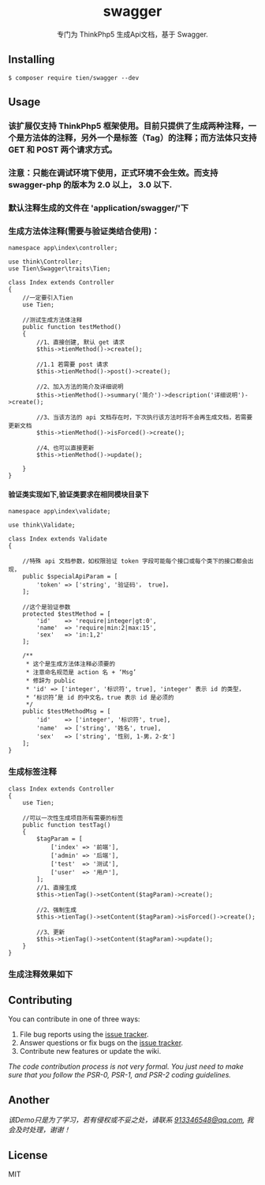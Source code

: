 <h1 align="center"> swagger </h1>

<p align="center"> 专门为 ThinkPhp5 生成Api文档，基于 Swagger.</p>


## Installing

```shell
$ composer require tien/swagger --dev
```

## Usage

### 该扩展仅支持 ThinkPhp5 框架使用。目前只提供了生成两种注释，一个是方法体的注释，另外一个是标签（Tag）的注释；而方法体只支持 GET 和 POST 两个请求方式。 
### 注意：只能在调试环境下使用，正式环境不会生效。而支持 swagger-php 的版本为 2.0 以上， 3.0 以下.
### 默认注释生成的文件在 'application/swagger/'下

### 生成方法体注释(需要与验证类结合使用)：
	
	namespace app\index\controller;
	
	use think\Controller;
	use Tien\Swagger\traits\Tien;
	
	class Index extends Controller
	{
		//一定要引入Tien
		use Tien;
		
		//测试生成方法体注释
		public function testMethod()
		{
			//1、直接创建, 默认 get 请求
			$this->tienMethod()->create();
			
			//1.1 若需要 post 请求
			$this->tienMethod()->post()->create();
			
			//2、加入方法的简介及详细说明
			$this->tienMethod()->summary('简介')->description('详细说明')->create();
			
			//3、当该方法的 api 文档存在时，下次执行该方法时将不会再生成文档，若需要更新文档
			$this->tienMethod()->isForced()->create();
			
			//4、也可以直接更新
			$this->tienMethod()->update();
			
		}
	}
#### 验证类实现如下,验证类要求在相同模块目录下
	namespace app\index\validate;
	
	use think\Validate;
	
	class Index extends Validate
	{
	
		//特殊 api 文档参数，如权限验证 token 字段可能每个接口或每个类下的接口都会出现，
		public $specialApiParam = [
			'token' => ['string', '验证码'， true]，
		];
	
		//这个是验证参数
		protected $testMethod = [
			'id'    => 'require|integer|gt:0',
        	'name'  => 'require|min:2|max:15',
        	'sex'   => 'in:1,2'
		];
		
		/**
		 * 这个是生成方法体注释必须要的
		 * 注意命名规范是 action 名 + ‘Msg’
		 * 修辞为 public
		 * 'id' => ['integer', '标识符', true], 'integer' 表示 id 的类型，
		 * ‘标识符’是 id 的中文名，true 表示 id 是必须的
		 */
		public $testMethodMsg = [
			'id'    => ['integer', '标识符', true],
        	'name'  => ['string', '姓名', true],
        	'sex'   => ['string', '性别, 1-男，2-女']
		];
	}
	
### 生成标签注释
	class Index extends Controller
	{
		use Tien;
		
		//可以一次性生成项目所有需要的标签
		public function testTag()
		{
			$tagParam = [
				['index' => '前端'],
            	['admin' => '后端'],
            	['test'  => '测试'],
            	['user'  => '用户'],
			];
			//1、直接生成
			$this->tienTag()->setContent($tagParam)->create();
			
			//2、强制生成
			$this->tienTag()->setContent($tagParam)->isForced()->create();
			
			//3、更新
			$this->tienTag()->setContent($tagParam)->update();
		}
	}
	
### 生成注释效果如下

## Contributing

You can contribute in one of three ways:

1. File bug reports using the [issue tracker](https://github.com/tien/swagger/issues).
2. Answer questions or fix bugs on the [issue tracker](https://github.com/tien/swagger/issues).
3. Contribute new features or update the wiki.

_The code contribution process is not very formal. You just need to make sure that you follow the PSR-0, PSR-1, and PSR-2 coding guidelines._

## Another
_该Demo只是为了学习，若有侵权或不妥之处，请联系 913346548@qq.com, 我会及时处理，谢谢！_

## License

MIT